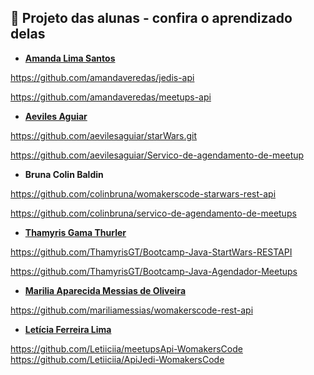 ## 🦋 Projeto das alunas - confira o aprendizado delas

- **[Amanda Lima Santos](https://www.linkedin.com/in/amandaveredas/)**

https://github.com/amandaveredas/jedis-api

https://github.com/amandaveredas/meetups-api

- **[Aeviles Aguiar](https://www.linkedin.com/in/aeviles-aguiar-silva/)**

https://github.com/aevilesaguiar/starWars.git

https://github.com/aevilesaguiar/Servico-de-agendamento-de-meetup


- **Bruna Colin Baldin**

https://github.com/colinbruna/womakerscode-starwars-rest-api

https://github.com/colinbruna/servico-de-agendamento-de-meetups


- **[Thamyris Gama Thurler](https://www.linkedin.com/in/thamyris-gama-thurler-595716127/)**

https://github.com/ThamyrisGT/Bootcamp-Java-StartWars-RESTAPI

https://github.com/ThamyrisGT/Bootcamp-Java-Agendador-Meetups


- **[Marilia Aparecida Messias de Oliveira](https://www.linkedin.com/in/mariliamessias/)**

https://github.com/mariliamessias/womakerscode-rest-api

- **[Letícia Ferreira Lima](https://www.linkedin.com/in/leticia-flima/)**

https://github.com/Letiiciia/meetupsApi-WomakersCode
https://github.com/Letiiciia/ApiJedi-WomakersCode